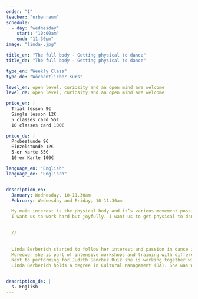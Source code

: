 ```yaml
---
order: "1"
teacher: "urbanraum"
schedule:
  - day: "wednesday"
    start: "10:00am"
    end: "11:30pm"
image: "linda-.jpg"

title_en: "The full body - Getting physical to dance"
title_de: "The full body - Getting physical to dance"

type_en: "Weekly Class"
type_de: "Wöchentlicher Kurs"

level_en: open level, curiosity and an open mind are welcome
level_de: open level, curiosity and an open mind are welcome

price_en: |
  Trial lesson 9€  
  Single lesson 12€  
  5 classes card 55€  
  10 classes card 100€  

price_de: |
  Probestunde 9€  
  Einzelstunde 12€  
  5-er Karte 55€  
  10-er Karte 100€

language_en: "English"
language_de: "Englisch"


description_en:
  January: Wednesday, 10-11.30am  
  February: Wednesday and Friday, 10-11.30am  

  My main interest is the physical body and it’s various movement possibilities. Through specific physical exercises (strength/coordination/limitations etc.) for each body part we will expand our understanding and knowledge of the potential movement material and widen our movement vocabulary. Starting from a more local, specific and technical layer we will later use this knowledge and experience to translate it in a more global picture of the whole body. We want to get to know the physical body and use it fully as the instrument we were born with. The main tool we will work with is improvisation in which we are aiming for physical complexity, big capacity of coordination, musicality and full body awareness.  
  I want us to work hard but joyfully. I want us to get physical to dance. Since I experience a lot of satisfaction in long term processes I recommend continuous participation.   
  

  //  
  
  
  Linda Berberich started to follow her interest and passion in dance in Freiburg at TIP – Schule für Tanz, Improvisation und Performance in 2011.  Moving to Berlin Linda began to work closely with Shai Faran from 2013 on. She had the chance to deepen the research with her teacher frequently at the Den Danske Scenekunstskole Kopenhagen and the Iceland University of the Arts Reykjavik as a guest student.
  Moreover she is part of intensive workshops and training with different teachers.  To widen her perspective in the field of movement she started to work with Joseph Bartz since 2016 to build up strength, mobility, balance and other holistic aspects of movement. 
  Next to performing for Judith Sanchez Ruiz she is working together with music collectives and solo musicians to perform in multidisciplinary festivals in Dresden and Berlin. 
  Linda Berberich holds a degree in Cultural Management (BA). She was working in the music industry and the urban gardening movement in Freiburg and Berlin.  


description_de: |
  s. English
---
```

